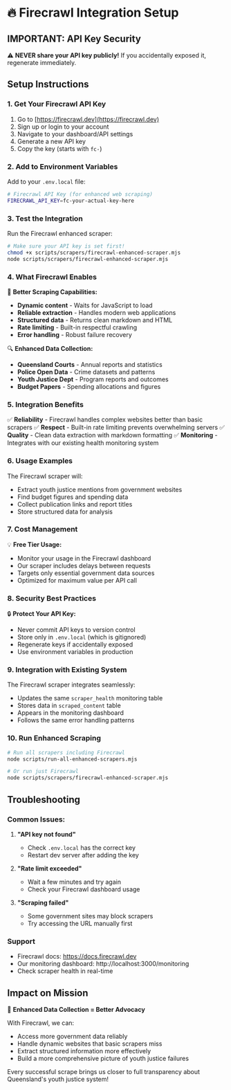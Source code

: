 # 🔥 Firecrawl Integration Setup

## IMPORTANT: API Key Security

⚠️ **NEVER share your API key publicly!** If you accidentally exposed it, regenerate immediately.

## Setup Instructions

### 1. Get Your Firecrawl API Key

1. Go to [https://firecrawl.dev](https://firecrawl.dev)
2. Sign up or login to your account
3. Navigate to your dashboard/API settings
4. Generate a new API key
5. Copy the key (starts with `fc-`)

### 2. Add to Environment Variables

Add to your `.env.local` file:

```bash
# Firecrawl API Key (for enhanced web scraping)
FIRECRAWL_API_KEY=fc-your-actual-key-here
```

### 3. Test the Integration

Run the Firecrawl enhanced scraper:

```bash
# Make sure your API key is set first!
chmod +x scripts/scrapers/firecrawl-enhanced-scraper.mjs
node scripts/scrapers/firecrawl-enhanced-scraper.mjs
```

### 4. What Firecrawl Enables

🎯 **Better Scraping Capabilities:**
- **Dynamic content** - Waits for JavaScript to load
- **Reliable extraction** - Handles modern web applications
- **Structured data** - Returns clean markdown and HTML
- **Rate limiting** - Built-in respectful crawling
- **Error handling** - Robust failure recovery

🔍 **Enhanced Data Collection:**
- **Queensland Courts** - Annual reports and statistics
- **Police Open Data** - Crime datasets and patterns
- **Youth Justice Dept** - Program reports and outcomes
- **Budget Papers** - Spending allocations and figures

### 5. Integration Benefits

✅ **Reliability** - Firecrawl handles complex websites better than basic scrapers
✅ **Respect** - Built-in rate limiting prevents overwhelming servers
✅ **Quality** - Clean data extraction with markdown formatting
✅ **Monitoring** - Integrates with our existing health monitoring system

### 6. Usage Examples

The Firecrawl scraper will:
- Extract youth justice mentions from government websites
- Find budget figures and spending data
- Collect publication links and report titles
- Store structured data for analysis

### 7. Cost Management

💡 **Free Tier Usage:**
- Monitor your usage in the Firecrawl dashboard
- Our scraper includes delays between requests
- Targets only essential government data sources
- Optimized for maximum value per API call

### 8. Security Best Practices

🔒 **Protect Your API Key:**
- Never commit API keys to version control
- Store only in `.env.local` (which is gitignored)
- Regenerate keys if accidentally exposed
- Use environment variables in production

### 9. Integration with Existing System

The Firecrawl scraper integrates seamlessly:
- Updates the same `scraper_health` monitoring table
- Stores data in `scraped_content` table
- Appears in the monitoring dashboard
- Follows the same error handling patterns

### 10. Run Enhanced Scraping

```bash
# Run all scrapers including Firecrawl
node scripts/run-all-enhanced-scrapers.mjs

# Or run just Firecrawl
node scripts/scrapers/firecrawl-enhanced-scraper.mjs
```

## Troubleshooting

### Common Issues:

1. **"API key not found"**
   - Check `.env.local` has the correct key
   - Restart dev server after adding the key

2. **"Rate limit exceeded"**
   - Wait a few minutes and try again
   - Check your Firecrawl dashboard usage

3. **"Scraping failed"**
   - Some government sites may block scrapers
   - Try accessing the URL manually first

### Support

- Firecrawl docs: https://docs.firecrawl.dev
- Our monitoring dashboard: http://localhost:3000/monitoring
- Check scraper health in real-time

## Impact on Mission

🎯 **Enhanced Data Collection = Better Advocacy**

With Firecrawl, we can:
- Access more government data reliably
- Handle dynamic websites that basic scrapers miss
- Extract structured information more effectively
- Build a more comprehensive picture of youth justice failures

Every successful scrape brings us closer to full transparency about Queensland's youth justice system!